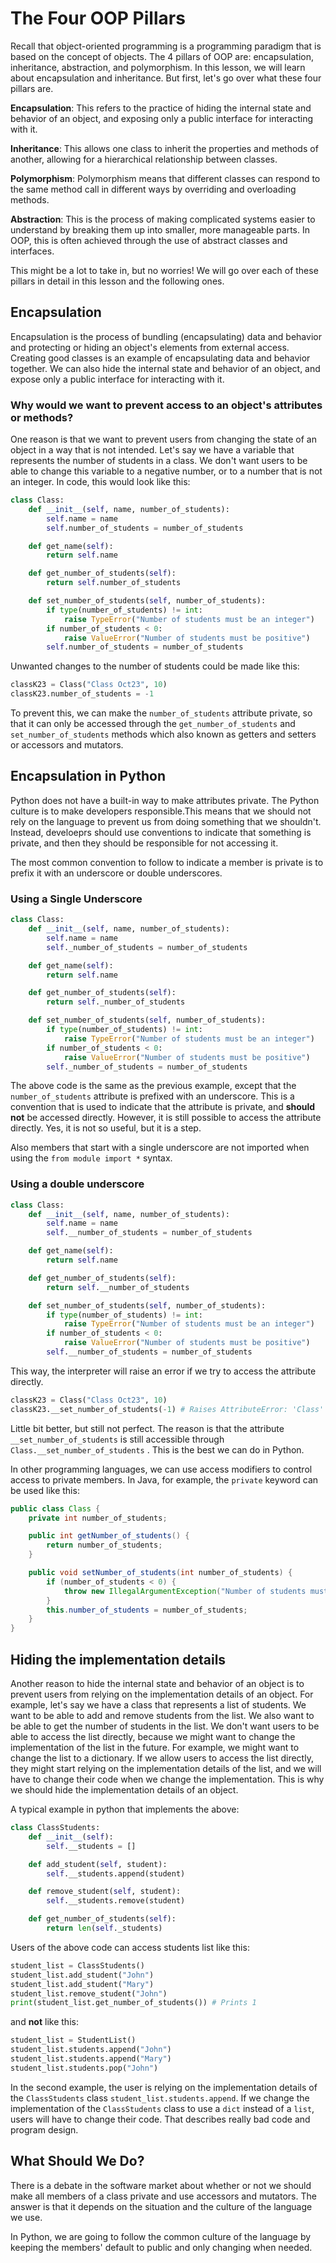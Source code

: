 # The Four OOP Pillars

Recall that object-oriented programming is a programming paradigm that is based on the concept of objects. The 4 pillars of OOP are: encapsulation, inheritance, abstraction, and polymorphism. In this lesson, we will learn about encapsulation and inheritance. But first, let's go over what these four pillars are.

**Encapsulation**: This refers to the practice of hiding the internal state and behavior of an object, and exposing only a public interface for interacting with it.

**Inheritance**: This allows one class to inherit the properties and methods of another, allowing for a hierarchical relationship between classes.

**Polymorphism**: Polymorphism means that different classes can respond to the same method call in different ways by overriding and overloading methods.

**Abstraction**: This is the process of making complicated systems easier to understand by breaking them up into smaller, more manageable parts. In OOP, this is often achieved through the use of abstract classes and interfaces.

This might be a lot to take in, but no worries! We will go over each of these pillars in detail in this lesson and the following ones.

## Encapsulation

Encapsulation is the process of bundling (encapsulating) data and behavior and protecting or hiding an object's elements from external access. Creating good classes is an example of encapsulating data and behavior together. We can also hide the internal state and behavior of an object, and expose only a public interface for interacting with it.

### Why would we want to prevent access to an object's attributes or methods?

One reason is that we want to prevent users from changing the state of an object in a way that is not intended. Let's say we have a variable that represents the number of students in a class. We don't want users to be able to change this variable to a negative number, or to a number that is not an integer. In code, this would look like this:

```python
class Class:
    def __init__(self, name, number_of_students):
        self.name = name
        self.number_of_students = number_of_students

    def get_name(self):
        return self.name

    def get_number_of_students(self):
        return self.number_of_students

    def set_number_of_students(self, number_of_students):
        if type(number_of_students) != int:
            raise TypeError("Number of students must be an integer")
        if number_of_students < 0:
            raise ValueError("Number of students must be positive")
        self.number_of_students = number_of_students
```

Unwanted changes to the number of students could be made like this:

```python
classK23 = Class("Class Oct23", 10)
classK23.number_of_students = -1
```

To prevent this, we can make the `number_of_students` attribute private, so that it can only be accessed through the `get_number_of_students` and `set_number_of_students` methods which also known as getters and setters or accessors and mutators.

## Encapsulation in Python

Python does not have a built-in way to make attributes private. The Python culture is to make developers responsible.This means that we should not rely on the language to prevent us from doing something that we shouldn't. Instead, develoeprs should use conventions to indicate that something is private, and then they should be responsible for not accessing it.

The most common convention to follow to indicate a member is private is to prefix it with an underscore or double underscores.

### Using a Single Underscore

```python
class Class:
    def __init__(self, name, number_of_students):
        self.name = name
        self._number_of_students = number_of_students

    def get_name(self):
        return self.name

    def get_number_of_students(self):
        return self._number_of_students

    def set_number_of_students(self, number_of_students):
        if type(number_of_students) != int:
            raise TypeError("Number of students must be an integer")
        if number_of_students < 0:
            raise ValueError("Number of students must be positive")
        self._number_of_students = number_of_students
```

The above code is the same as the previous example, except that the `number_of_students` attribute is prefixed with an underscore. This is a convention that is used to indicate that the attribute is private, and **should not** be accessed directly. However, it is still possible to access the attribute directly. Yes, it is not so useful, but it is a step.

Also members that start with a single underscore are not imported when using the `from module import *` syntax.

### Using a double underscore

```python
class Class:
    def __init__(self, name, number_of_students):
        self.name = name
        self.__number_of_students = number_of_students

    def get_name(self):
        return self.name

    def get_number_of_students(self):
        return self.__number_of_students

    def set_number_of_students(self, number_of_students):
        if type(number_of_students) != int:
            raise TypeError("Number of students must be an integer")
        if number_of_students < 0:
            raise ValueError("Number of students must be positive")
        self.__number_of_students = number_of_students
```

This way, the interpreter will raise an error if we try to access the attribute directly.

```python
classK23 = Class("Class Oct23", 10)
classK23.__set_number_of_students(-1) # Raises AttributeError: 'Class' object has no attribute '__set_number_of_students'

```

Little bit better, but still not perfect. The reason is that the attribute `__set_number_of_students` is still accessible through `Class.__set_number_of_students` . This is the best we can do in Python.

In other programming languages, we can use access modifiers to control access to private members. In Java, for example, the `private` keyword can be used like this:

```java
public class Class {
    private int number_of_students;

    public int getNumber_of_students() {
        return number_of_students;
    }

    public void setNumber_of_students(int number_of_students) {
        if (number_of_students < 0) {
            throw new IllegalArgumentException("Number of students must be positive");
        }
        this.number_of_students = number_of_students;
    }
}
```

## Hiding the implementation details

Another reason to hide the internal state and behavior of an object is to prevent users from relying on the implementation details of an object. For example, let's say we have a class that represents a list of students. We want to be able to add and remove students from the list. We also want to be able to get the number of students in the list. We don't want users to be able to access the list directly, because we might want to change the implementation of the list in the future. For example, we might want to change the list to a dictionary. If we allow users to access the list directly, they might start relying on the implementation details of the list, and we will have to change their code when we change the implementation. This is why we should hide the implementation details of an object.

A typical example in python that implements the above:

```python
class ClassStudents:
    def __init__(self):
        self.__students = []

    def add_student(self, student):
        self.__students.append(student)

    def remove_student(self, student):
        self.__students.remove(student)

    def get_number_of_students(self):
        return len(self._students)
```

Users of the above code can access students list like this:

```python
student_list = ClassStudents()
student_list.add_student("John")
student_list.add_student("Mary")
student_list.remove_student("John")
print(student_list.get_number_of_students()) # Prints 1
```

and **not** like this:

```python
student_list = StudentList()
student_list.students.append("John")
student_list.students.append("Mary")
student_list.students.pop("John")
```

In the second example, the user is relying on the implementation details of the `ClassStudents` class `student_list.students.append`. If we change the implementation of the `ClassStudents` class to use a `dict` instead of a `list`, users will have to change their code. That describes really bad code and program design.

## What Should We Do?

There is a debate in the software market about whether or not we should make all members of a class private and use accessors and mutators. The answer is that it depends on the situation and the culture of the language we use.

In Python, we are going to follow the common culture of the language by keeping the members' default to public and only changing when needed.
